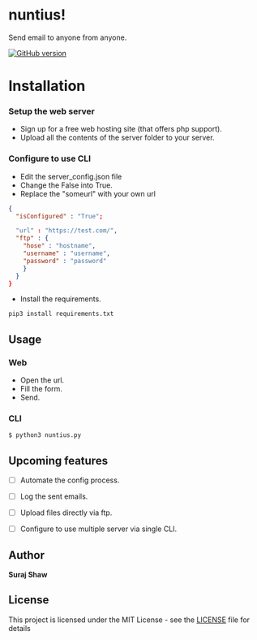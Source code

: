 # nuntius!

Send email to anyone from anyone.

<a href="https://github.com/shawsuraj/nuntius/releases">
    <img title="GitHub version" src="https://img.shields.io/badge/Version-v2.0.0-brightgreen" >
</a>

# Installation

### Setup the web server
- Sign up for a free web hosting site (that offers php support).
- Upload all the contents of the server folder to your server.

### Configure to use CLI
- Edit the server_config.json file
- Change the False into True.
- Replace the "someurl" with your own url
```json
{
  "isConfigured" : "True";

  "url" : "https://test.com/",
  "ftp" : {
    "hose" : "hostname",
    "username" : "username",
    "password" : "password"
    }
  }
}
```
- Install the requirements.
```bash
pip3 install requirements.txt
```

## Usage
### Web
- Open the url.
- Fill the form.
- Send.

### CLI
```bash
$ python3 nuntius.py
```

## Upcoming features
- [ ] Automate the config process.
- [ ] Log the sent emails.
- [ ] Upload files directly via ftp.
- [ ] Configure to use multiple server via single CLI.


## Author

**Suraj Shaw**

## License

This project is licensed under the MIT License - see the [LICENSE](LICENSE.md) file for details
